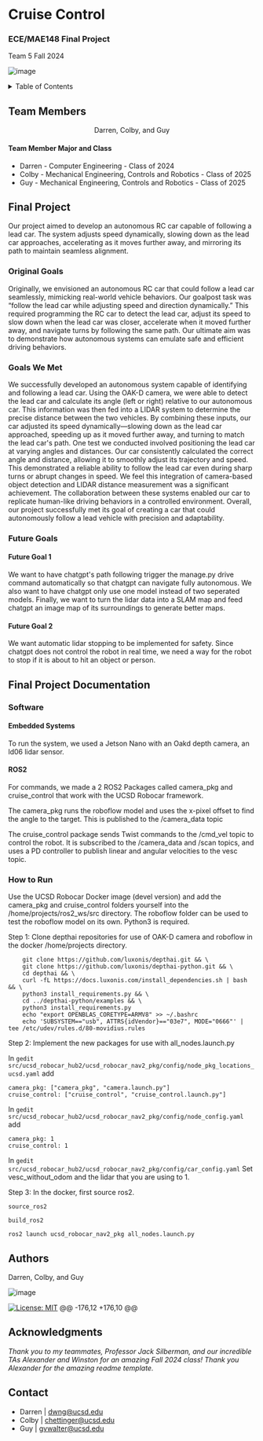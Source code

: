 <div id="top"></div>

# Cruise Control

<h3>ECE/MAE148 Final Project</h3>
<p>
Team 5 Fall 2024
</p>

![image](https://github.com/UCSD-ECEMAE-148/fall-2024-final-project-team-5/blob/main/Media/robocar1.jpg)
</div>


<!-- TABLE OF CONTENTS -->
<details>
  <summary>Table of Contents</summary>
  <ol>
    <li><a href="#team-members">Team Members</a></li>
    <li><a href="#final-project">Final Project</a></li>
      <ul>
        <li><a href="#original-goals">Original Goals</a></li>
          <ul>
            <li><a href="#goals-we-met">Goals We Met</a></li>
            <li><a href="#our-hopes-and-dreams">Our Hopes and Dreams</a></li>
              <ul>
                <li><a href="#stretch-goal-1">Stretch Goal 1</a></li>
                <li><a href="#stretch-goal-2">Stretch Goal 2</a></li>
              </ul>
          </ul>
        <li><a href="#final-project-documentation">Final Project Documentation</a></li>
      </ul>
    <li><a href="#robot-design">Robot Design </a></li>
      <ul>
        <li><a href="#cad-parts">CAD Parts</a></li>
          <ul>
            <li><a href="#final-assembly">Final Assembly</a></li>
            <li><a href="#custom-designed-parts">Custom Designed Parts</a></li>
            <li><a href="#open-source-parts">Open Source Parts</a></li>
          </ul>
        <li><a href="#electronic-hardware">Electronic Hardware</a></li>
        <li><a href="#software">Software</a></li>
          <ul>
            <li><a href="#embedded-systems">Embedded Systems</a></li>
            <li><a href="#ros2">ROS2</a></li>
            <li><a href="#donkeycar-ai">DonkeyCar AI</a></li>
          </ul>
      </ul>
    <li><a href="#acknowledgments">Acknowledgments</a></li>
    <li><a href="#authors">Authors</a></li>
    <li><a href="#contact">Contact</a></li>
  </ol>
</details>



<!-- TEAM MEMBERS -->
## Team Members

<div align="center">
    <p align = "center">Darren, Colby, and Guy</p>
</div>

<h4>Team Member Major and Class </h4>
<ul>
  <li>Darren - Computer Engineering - Class of 2024</li>
  <li>Colby - Mechanical Engineering, Controls and Robotics - Class of 2025</li>
  <li>Guy - Mechanical Engineering, Controls and Robotics - Class of 2025</li>
</ul>

<!-- Final Project -->
## Final Project
Our project aimed to develop an autonomous RC car capable of following a lead car. The system adjusts speed dynamically, slowing down as the lead car approaches, accelerating as it moves further away, and mirroring its path to maintain seamless alignment.

<!-- Original Goals -->
### Original Goals
Originally, we envisioned an autonomous RC car that could follow a lead car seamlessly, mimicking real-world vehicle behaviors. Our goalpost task was “follow the lead car while adjusting speed and direction dynamically.” This required programming the RC car to detect the lead car, adjust its speed to slow down when the lead car was closer, accelerate when it moved further away, and navigate turns by following the same path. Our ultimate aim was to demonstrate how autonomous systems can emulate safe and efficient driving behaviors.

<!-- End Results -->
### Goals We Met
We successfully developed an autonomous system capable of identifying and following a lead car. Using the OAK-D camera, we were able to detect the lead car and calculate its angle (left or right) relative to our autonomous car. This information was then fed into a LIDAR system to determine the precise distance between the two vehicles. By combining these inputs, our car adjusted its speed dynamically—slowing down as the lead car approached, speeding up as it moved further away, and turning to match the lead car's path. One test we conducted involved positioning the lead car at varying angles and distances. Our car consistently calculated the correct angle and distance, allowing it to smoothly adjust its trajectory and speed. This demonstrated a reliable ability to follow the lead car even during sharp turns or abrupt changes in speed. We feel this integration of camera-based object detection and LIDAR distance measurement was a significant achievement. The collaboration between these systems enabled our car to replicate human-like driving behaviors in a controlled environment. Overall, our project successfully met its goal of creating a car that could autonomously follow a lead vehicle with precision and adaptability.

### Future Goals
#### Future Goal 1
We want to have chatgpt's path following trigger the manage.py drive command automatically so that chatgpt can navigate fully autonomous. We also want to have chatgpt only use one model instead of two seperated models. Finally, we want to turn the lidar data into a SLAM map and feed chatgpt an image map of its surroundings to generate better maps.

#### Future Goal 2
We want automatic lidar stopping to be implemented for safety. Since chatgpt does not control the robot in real time, we need a way for the robot to stop if it is about to hit an object or person.

## Final Project Documentation

### Software
#### Embedded Systems
To run the system, we used a Jetson Nano with an Oakd depth camera, an ld06 lidar sensor.

#### ROS2
For commands, we made a 2 ROS2 Packages called camera_pkg and cruise_control that work with the UCSD Robocar framework. 

The camera_pkg runs the roboflow model and uses the x-pixel offset to find the angle to the target. This is published to the /camera_data topic

The cruise_control package sends Twist commands to the /cmd_vel topic to control the robot. It is subscribed to the /camera_data and /scan topics, and uses a PD controller to publish linear and angular velocities to the vesc topic. 


### How to Run
Use the UCSD Robocar Docker image (devel version) and add the camera_pkg and cruise_control folders yourself into the /home/projects/ros2_ws/src directory. The roboflow folder can be used to test the roboflow model on its own. Python3 is required.

Step 1: Clone depthai repositories for use of OAK-D camera and roboflow in the docker /home/projects directory.

```
    git clone https://github.com/luxonis/depthai.git && \
    git clone https://github.com/luxonis/depthai-python.git && \
    cd depthai && \
    curl -fL https://docs.luxonis.com/install_dependencies.sh | bash && \
    python3 install_requirements.py && \
    cd ../depthai-python/examples && \
    python3 install_requirements.py
    echo "export OPENBLAS_CORETYPE=ARMV8" >> ~/.bashrc
    echo 'SUBSYSTEM=="usb", ATTRS{idVendor}=="03e7", MODE="0666"' | tee /etc/udev/rules.d/80-movidius.rules
```
Step 2: Implement the new packages for use with all_nodes.launch.py

In ```gedit src/ucsd_robocar_hub2/ucsd_robocar_nav2_pkg/config/node_pkg_locations_ucsd.yaml``` add 

``` 
camera_pkg: ["camera_pkg", "camera.launch.py"]
cruise_control: ["cruise_control", "cruise_control.launch.py"]
```
In ```gedit src/ucsd_robocar_hub2/ucsd_robocar_nav2_pkg/config/node_config.yaml``` add 

```
camera_pkg: 1
cruise_control: 1
```
In ```gedit src/ucsd_robocar_hub2/ucsd_robocar_nav2_pkg/config/car_config.yaml```
Set vesc_without_odom and the lidar that you are using to 1.

Step 3: In the docker, first source ros2. 

```source_ros2```

```build_ros2```

```ros2 launch ucsd_robocar_nav2_pkg all_nodes.launch.py```


<!-- Authors -->
## Authors
Darren, Colby, and Guy

![image](https://github.com/UCSD-ECEMAE-148/fall-2024-final-project-team-5/blob/main/Media/groupphoto148.jpg)

<!-- Badges -->
[![License: MIT](https://img.shields.io/badge/License-MIT-yellow.svg)](https://opensource.org/licenses/MIT)
@@ -176,12 +176,10 @@
## Acknowledgments
*Thank you to my teammates, Professor Jack Silberman, and our incredible TAs Alexander and Winston for an amazing Fall 2024 class! Thank you Alexander for the amazing readme template.*

<!-- CONTACT -->
## Contact

* Darren | dwng@ucsd.edu
* Colby | chettinger@ucsd.edu 
* Guy | gvwalter@ucsd.edu
